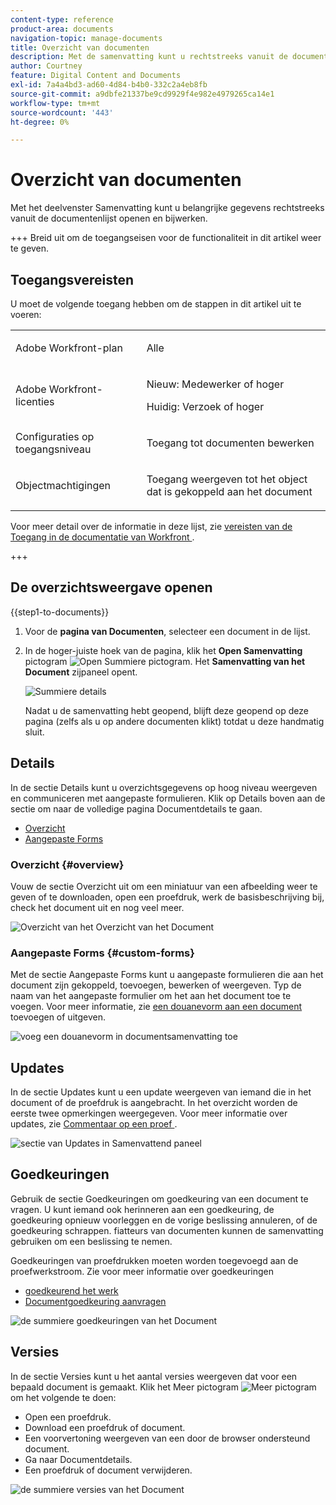 ```yaml
---
content-type: reference
product-area: documents
navigation-topic: manage-documents
title: Overzicht van documenten
description: Met de samenvatting kunt u rechtstreeks vanuit de documentenlijst werken met belangrijke informatie.
author: Courtney
feature: Digital Content and Documents
exl-id: 7a4a4bd3-ad60-4d84-b4b0-332c2a4eb8fb
source-git-commit: a9dbfe21337be9cd9929f4e982e4979265ca14e1
workflow-type: tm+mt
source-wordcount: '443'
ht-degree: 0%

---
```


# Overzicht van documenten

<!--Audited: April, 2024-->

Met het deelvenster Samenvatting kunt u belangrijke gegevens rechtstreeks vanuit de documentenlijst openen en bijwerken.


+++ Breid uit om de toegangseisen voor de functionaliteit in dit artikel weer te geven.


## Toegangsvereisten

U moet de volgende toegang hebben om de stappen in dit artikel uit te voeren:

<table style="table-layout:auto"> 
 <col> 
 </col> 
 <col> 
 </col> 
 <tbody> 
  <tr> 
   <td role="rowheader">Adobe Workfront-plan</td> 
   <td> <p> Alle</p> </td> 
  </tr> 
  <tr> 
   <td role="rowheader">Adobe Workfront-licenties</td> 
   <td> <p>Nieuw: Medewerker of hoger</p> 
   <p>Huidig: Verzoek of hoger</p>
   </td> 
  </tr> 
  <tr data-mc-conditions=""> 
   <td role="rowheader">Configuraties op toegangsniveau</td> 
   <td> <p>Toegang tot documenten bewerken</p>  </td> 
  </tr> 
  <tr data-mc-conditions=""> 
   <td role="rowheader">Objectmachtigingen</td> 
   <td> <p>Toegang weergeven tot het object dat is gekoppeld aan het document</p> </td> 
  </tr> 
 </tbody> 
</table>

Voor meer detail over de informatie in deze lijst, zie [ vereisten van de Toegang in de documentatie van Workfront ](/help/quicksilver/administration-and-setup/add-users/access-levels-and-object-permissions/access-level-requirements-in-documentation.md).

+++

## De overzichtsweergave openen

{{step1-to-documents}}

1. Voor de **pagina van Documenten**, selecteer een document in de lijst.

1. In de hoger-juiste hoek van de pagina, klik het **Open Samenvatting** pictogram ![ Open Summiere pictogram ](assets/qs-summary-in-new-toolbar-small.png). Het **Samenvatting van het Document** zijpaneel opent.

   ![ Summiere details ](assets/document-summary-panel.png)

   Nadat u de samenvatting hebt geopend, blijft deze geopend op deze pagina (zelfs als u op andere documenten klikt) totdat u deze handmatig sluit.


## Details

In de sectie Details kunt u overzichtsgegevens op hoog niveau weergeven en communiceren met aangepaste formulieren. Klik op Details boven aan de sectie om naar de volledige pagina Documentdetails te gaan.

* [ Overzicht ](#overview)
* [Aangepaste Forms](#custom-forms)

### Overzicht {#overview}

Vouw de sectie Overzicht uit om een miniatuur van een afbeelding weer te geven of te downloaden, open een proefdruk, werk de basisbeschrijving bij, check het document uit en nog veel meer.

![ Overzicht van het Overzicht van het Document ](assets/details-section.png)

### Aangepaste Forms {#custom-forms}

Met de sectie Aangepaste Forms kunt u aangepaste formulieren die aan het document zijn gekoppeld, toevoegen, bewerken of weergeven. Typ de naam van het aangepaste formulier om het aan het document toe te voegen. Voor meer informatie, zie [ een douanevorm aan een document ](../../documents/managing-documents/add-custom-form-documents.md) toevoegen of uitgeven.

![ voeg een douanevorm in documentsamenvatting toe ](assets/custom-forms-section.png)

## Updates

In de sectie Updates kunt u een update weergeven van iemand die in het document of de proefdruk is aangebracht. In het overzicht worden de eerste twee opmerkingen weergegeven. Voor meer informatie over updates, zie [ Commentaar op een proef ](../../review-and-approve-work/proofing/reviewing-proofs-within-workfront/comment-on-a-proof/comment-on-proof.md).

![ sectie van Updates in Samenvattend paneel ](assets/updates-section.png)

## Goedkeuringen

Gebruik de sectie Goedkeuringen om goedkeuring van een document te vragen. U kunt iemand ook herinneren aan een goedkeuring, de goedkeuring opnieuw voorleggen en de vorige beslissing annuleren, of de goedkeuring schrappen. fiatteurs van documenten kunnen de samenvatting gebruiken om een beslissing te nemen.

Goedkeuringen van proefdrukken moeten worden toegevoegd aan de proefwerkstroom. Zie voor meer informatie over goedkeuringen

* [ goedkeurend het werk ](../../review-and-approve-work/manage-approvals/approving-work.md)
* [Documentgoedkeuring aanvragen](../../review-and-approve-work/manage-approvals/request-document-approvals.md)

![ de summiere goedkeuringen van het Document ](assets/approvals-section.png)

## Versies

In de sectie Versies kunt u het aantal versies weergeven dat voor een bepaald document is gemaakt. Klik het Meer pictogram ![ Meer pictogram ](assets/more-icon.png) om het volgende te doen:

* Open een proefdruk.
* Download een proefdruk of document.
* Een voorvertoning weergeven van een door de browser ondersteund document.
* Ga naar Documentdetails.
* Een proefdruk of document verwijderen.

![ de summiere versies van het Document ](assets/versions-section.png)
